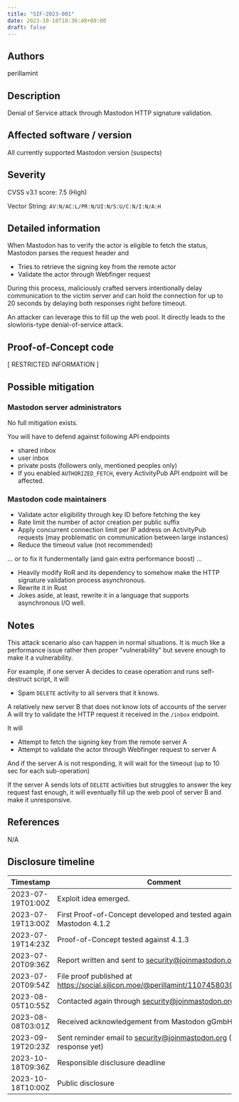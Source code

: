 ```yaml
---
title: "SIF-2023-001"
date: 2023-10-18T18:36:48+09:00
draft: false
---
```


## Authors
perillamint

## Description
Denial of Service attack through Mastodon HTTP signature validation.

## Affected software / version
All currently supported Mastodon version (suspects)



## Severity
CVSS v3.1 score: 7.5 (High)

Vector String: `AV:N/AC:L/PR:N/UI:N/S:U/C:N/I:N/A:H`

## Detailed information
When Mastodon has to verify the actor is eligible to fetch the status,
Mastodon parses the request header and

* Tries to retrieve the signing key from the remote actor
* Validate the actor through Webfinger request

During this process, maliciously crafted servers intentionally delay
communication to the victim server and can hold the connection for
up to 20 seconds by delaying both responses right before timeout.

An attacker can leverage this to fill up the web pool. It directly
leads to the slowloris-type denial-of-service attack.

## Proof-of-Concept code
[ RESTRICTED INFORMATION ]

## Possible mitigation
### Mastodon server administrators

No full mitigation exists.

You will have to defend against following API endpoints

* shared inbox
* user inbox
* private posts (followers only, mentioned peoples only)
* If you enabled `AUTHORIZED_FETCH`, every ActivityPub API endpoint will be
  affected.

### Mastodon code maintainers
* Validate actor eligibility through key ID before fetching the key
* Rate limit the number of actor creation per public suffix
* Apply concurrent connection limit per IP address on ActivityPub requests
  (may problematic on communication between large instances)
* Reduce the timeout value (not recommended)

... or to fix it fundermentally (and gain extra performance boost) ...

* Heavily modify RoR and its dependency to somehow make the HTTP signature
  validation process asynchronous.
* Rewrite it in Rust
* Jokes aside, at least, rewrite it in a language that supports asynchronous
  I/O well.

## Notes
This attack scenario also can happen in normal situations. It is much like a
performance issue rather then proper "vulnerability" but severe enough to make
it a vulnerability.

For example, if one server A decides to cease operation and runs self-destruct
script, it will

* Spam `DELETE` activity to all servers that it knows.

A relatively new server B that does not know lots of accounts of the server A
will try to validate the HTTP request it received in the `/inbox` endpoint.

It will

* Attempt to fetch the signing key from the remote server A
* Attempt to validate the actor through Webfinger request to server A

And if the server A is not responding, it will wait for the timeout (up to 10
sec for each sub-operation)

If the server A sends lots of `DELETE` activities but struggles to answer the
key request fast enough, it will eventually fill up the web pool of server B
and make it unresponsive.

## References
N/A

## Disclosure timeline
| Timestamp         | Comment                                                                            |
|-------------------|------------------------------------------------------------------------------------|
| 2023-07-19T01:00Z | Exploit idea emerged.                                                              |
| 2023-07-19T13:00Z | First Proof-of-Concept developed and tested against Mastodon 4.1.2                 |
| 2023-07-19T14:23Z | Proof-of-Concept tested against 4.1.3                                              |
| 2023-07-20T09:36Z | Report written and sent to security@joinmastodon.org                               |
| 2023-07-20T09:54Z | File proof published at https://social.silicon.moe/@perillamint/110745803938940887 |
| 2023-08-05T10:55Z | Contacted again through security@joinmastodon.org                                  |
| 2023-08-08T03:01Z | Received acknowledgement from Mastodon gGmbH                                       |
| 2023-09-19T20:23Z | Sent reminder email to security@joinmastodon.org (No response yet)                 |
| 2023-10-18T09:36Z | Responsible disclusure deadline                                                    |
| 2023-10-18T10:00Z | Public disclosure                                                                  |
